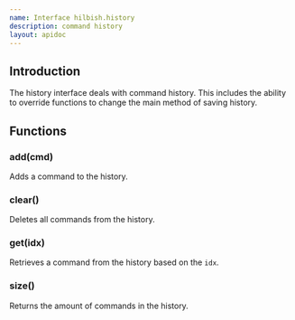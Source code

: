 ```yaml
---
name: Interface hilbish.history
description: command history
layout: apidoc
---
```


## Introduction
The history interface deals with command history.
This includes the ability to override functions to change the main
method of saving history.

## Functions
### add(cmd)
Adds a command to the history.

### clear()
Deletes all commands from the history.

### get(idx)
Retrieves a command from the history based on the `idx`.

### size()
Returns the amount of commands in the history.


